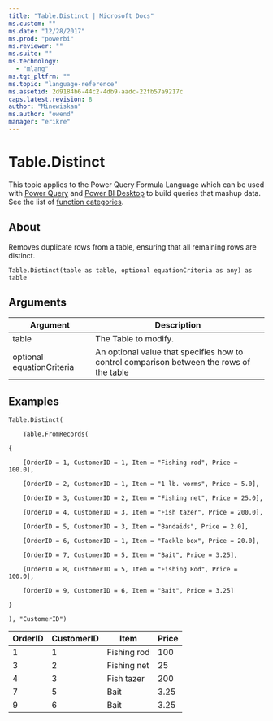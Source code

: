 ```yaml
---
title: "Table.Distinct | Microsoft Docs"
ms.custom: ""
ms.date: "12/28/2017"
ms.prod: "powerbi"
ms.reviewer: ""
ms.suite: ""
ms.technology: 
  - "mlang"
ms.tgt_pltfrm: ""
ms.topic: "language-reference"
ms.assetid: 2d9184b6-44c2-4db9-aadc-22fb57a9217c
caps.latest.revision: 8
author: "Minewiskan"
ms.author: "owend"
manager: "erikre"
---
```

# Table.Distinct
This topic applies to the Power Query Formula Language which can be used with [Power Query](https://support.office.com/article/Introduction-to-Microsoft-Power-Query-for-Excel-6E92E2F4-2079-4E1F-BAD5-89F6269CD605) and [Power BI Desktop](http://go.microsoft.com/fwlink/p/?LinkId=618607) to build queries that mashup data. See the list of [function categories](https://msdn.microsoft.com/en-us/library/mt211003.aspx).  
  
## About  
Removes duplicate rows from a table, ensuring that all remaining rows are distinct.  
  
```  
Table.Distinct(table as table, optional equationCriteria as any) as table  
```  
  
## Arguments  
  
|Argument|Description|  
|------------|---------------|  
|table|The Table to modify.|  
|optional equationCriteria|An optional value that specifies how to control comparison between the rows of the table|  
  
## Examples  
  
```  
Table.Distinct(  
  
    Table.FromRecords(  
  
{  
  
    [OrderID = 1, CustomerID = 1, Item = "Fishing rod", Price = 100.0],  
  
    [OrderID = 2, CustomerID = 1, Item = "1 lb. worms", Price = 5.0],  
  
    [OrderID = 3, CustomerID = 2, Item = "Fishing net", Price = 25.0],  
  
    [OrderID = 4, CustomerID = 3, Item = "Fish tazer", Price = 200.0],  
  
    [OrderID = 5, CustomerID = 3, Item = "Bandaids", Price = 2.0],  
  
    [OrderID = 6, CustomerID = 1, Item = "Tackle box", Price = 20.0],  
  
    [OrderID = 7, CustomerID = 5, Item = "Bait", Price = 3.25],  
  
    [OrderID = 8, CustomerID = 5, Item = "Fishing Rod", Price = 100.0],  
  
    [OrderID = 9, CustomerID = 6, Item = "Bait", Price = 3.25]  
  
}  
  
), "CustomerID")  
```  
  
|OrderID|CustomerID|Item|Price|  
|-----------|--------------|--------|---------|  
|1|1|Fishing rod|100|  
|3|2|Fishing net|25|  
|4|3|Fish tazer|200|  
|7|5|Bait|3.25|  
|9|6|Bait|3.25|  
  
